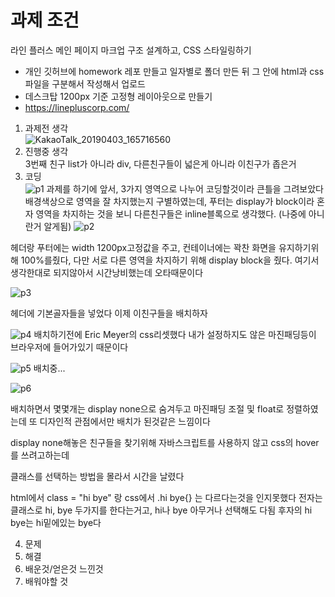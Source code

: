 # 과제 조건
라인 플러스 메인 페이지 마크업 구조 설계하고, CSS 스타일링하기
  - 개인 깃허브에 homework 레포 만들고 일자별로 폴더 만든 뒤 그 안에 html과 css 파일을 구분해서 작성해서 업로드
  - 데스크탑 1200px 기준 고정형 레이아웃으로 만들기
  - https://linepluscorp.com/
  
  
  1. 과제전 생각<br/>
  ![KakaoTalk_20190403_165716560](https://user-images.githubusercontent.com/48181483/55462402-9d107b00-5631-11e9-8e68-161686e4f37f.jpg)
  2. 진행중 생각<br/>
  3번째 친구 list가 아니라 div, 다른친구들이 넓은게 아니라 이친구가 좁은거
  3. 코딩<br/>
  ![p1](https://user-images.githubusercontent.com/48181483/55448955-c7980f00-5604-11e9-82d2-71d2d438245c.png)
  과제를 하기에 앞서, 3가지 영역으로 나누어 코딩할것이라 큰틀을 그려보았다 배경색상으로 영역을 잘 차지했는지 구별하였는데,
  푸터는 display가 block이라 혼자 영역을 차지하는 것을 보니 다른친구들은 inline블록으로 생각했다. (나중에 아니란거 알게됨)
  ![p2](https://user-images.githubusercontent.com/48181483/55449755-be5c7180-5607-11e9-8b1b-99ed9e1782b6.png)
  
  헤더랑 푸터에는 width 1200px고정값을 주고, 컨테이너에는 꽉찬 화면을 유지하기위해 100%를줬다, 다만 서로 다른 영역을 차지하기 위해
  display block을 줬다. 여기서 생각한대로 되지않아서 시간낭비했는데 오타때문이다
  
  ![p3](https://user-images.githubusercontent.com/48181483/55455668-76e1df80-561f-11e9-96d9-6c8584b2334b.png)
  
  헤더에 기본골자들을 넣었다 이제 이친구들을 배치하자
  
  
  ![p4](https://user-images.githubusercontent.com/48181483/55463585-5a9c6d80-5634-11e9-8fe3-072509a54ab4.png)
  배치하기전에 Eric Meyer의 css리셋했다 내가 설정하지도 않은 마진패딩등이 브라우저에 들어가있기 때문이다
  
  ![p5](https://user-images.githubusercontent.com/48181483/55463735-9e8f7280-5634-11e9-88b0-2712faa5010e.png)
  배치중...

  
  
  ![p6](https://user-images.githubusercontent.com/48181483/55463737-a18a6300-5634-11e9-96e7-69897a12f2ca.png)
  
  배치하면서 몇몇개는 display none으로 숨겨두고 마진패딩 조절 및 float로 정렬하였는데
  또 디자인적 관점에서만 배치가 된것같은 느낌이다
  
  display none해놓은 친구들을 찾기위해 자바스크립트를 사용하지 않고 css의 hover를 쓰려고하는데
  
  클래스를 선택하는 방법을 몰라서 시간을 날렸다
  
  html에서 class = "hi bye" 랑 css에서 .hi bye{} 는 다르다는것을 인지못했다 전자는 클래스로 hi, bye 두가지를 한다는거고,
  hi나 bye 아무거나 선택해도 다됨 후자의 hi bye는 hi밑에있는 bye다
  
  
  
  
  
  
  
  
  
  
  
  
  
  
  
  
  
  
  
  
  
  
  
  
  
 
 
  4. 문제
  5. 해결
  6. 배운것/얻은것 느낀것
  7. 배워야할 것
  
